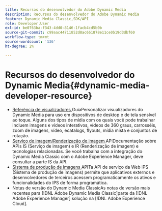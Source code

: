 ```yaml
---
title: Recursos do desenvolvedor do Adobe Dynamic Media
description: Recursos do desenvolvedor do Adobe Dynamic Media
feature: Dynamic Media Classic,SDK/API
role: Developer,User
exl-id: be0763ba-f343-4dd0-8146-1facb4cd5b0b
source-git-commit: c99aac44711852d8ac661878e11ce0b19d3dbf60
workflow-type: tm+mt
source-wordcount: '136'
ht-degree: 2%

---
```


# Recursos do desenvolvedor do Dynamic Media{#dynamic-media-developer-resource}

* [Referência de visualizadores ](/help/aem-viewers-ref/homeviewers.md)<!-- (https://experienceleague.adobe.com/docs/dynamic-media-developer-resources/library/home.html?lang=en) -->
GuiaPersonalizar visualizadores do Dynamic Media para uso em dispositivos de desktop e de tela sensível ao toque. Alguns dos tipos de mídia com os quais você pode trabalhar incluem imagens e vídeos interativos, vídeos de 360 graus, carrosséis, zoom de imagens, vídeo, ecatalogs, flyouts, mídia mista e conjuntos de rotação.
* [Serviço de imagem/Renderização de imagem ](/help/aem-is-ir-api/homeisir.md)<!-- (https://experienceleague.adobe.com/docs/dynamic-media-developer-resources/image-serving-api/home.html?lang=en) -->
APIDocumentação sobre APIs IS (Serviço de imagem) e IR (Renderização de imagem) e tecnologias relacionadas. Se você trabalha com a integração do Dynamic Media Classic com o Adobe Experience Manager, deve consultar a parte IS da API.
* [Sistema de produção de imagens ](/help/aem-ips-api/c-overview.md)
APITa API de serviço da Web IPS (Sistema de produção de imagens) permite que aplicativos externos e desenvolvedores de terceiros acessem programaticamente os ativos e funcionalidades do IPS de forma programática.
* [](/help/s7-release-notes/s7rn2017.md)
Notas de versão do Dynamic Media ClassicAs notas de versão mais recentes para  [!DNL Adobe Dynamic Media Classic]parte da  [!DNL Adobe Experience Manager] solução na  [!DNL Adobe Experience Cloud].
